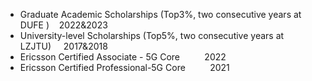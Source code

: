- Graduate Academic Scholarships (Top3%, two consecutive years at DUFE )&nbsp;&nbsp;&nbsp;&nbsp;2022&2023
- University-level Scholarships (Top5%, two consecutive years at LZJTU)&nbsp;&nbsp;&nbsp;&nbsp;&nbsp;2017&2018
- Ericsson Certified Associate - 5G Core&nbsp;&nbsp;&nbsp;&nbsp;&nbsp;&nbsp;&nbsp;&nbsp;&nbsp;&nbsp;2022
- Ericsson Certified Professional-5G Core&nbsp;&nbsp;&nbsp;&nbsp;&nbsp;&nbsp;&nbsp;&nbsp;&nbsp;&nbsp;2021